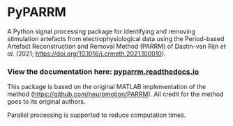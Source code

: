# PyPARRM

A Python signal processing package for identifying and removing stimulation
artefacts from electrophysiological data using the Period-based Artefact
Reconstruction and Removal Method (PARRM) of Dastin-van Rijn *et al.* (2021;
https://doi.org/10.1016/j.crmeth.2021.100010).

### View the documentation here: [pyparrm.readthedocs.io](https://pyparrm.readthedocs.io/en/1.0.0/)


This package is based on the original MATLAB implementation of the method
(https://github.com/neuromotion/PARRM). All credit for the method goes to its
original authors.

Parallel processing is supported to reduce computation times.
